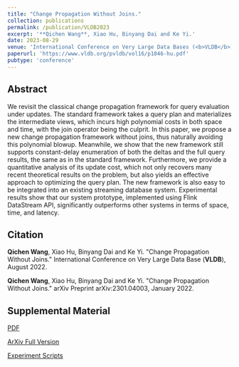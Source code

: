 ```yaml
---
title: "Change Propagation Without Joins."
collection: publications
permalink: /publication/VLDB2023
excerpt: '**Qichen Wang**, Xiao Hu, Binyang Dai and Ke Yi.'
date: 2023-08-29
venue: 'International Conference on Very Large Data Bases (<b>VLDB</b>)'
paperurl: 'https://www.vldb.org/pvldb/vol16/p1046-hu.pdf'
pubtype: 'conference'
---
```


## Abstract

We revisit the classical change propagation framework for query evaluation under updates. The standard framework takes a query plan and materializes the intermediate views, which incurs high polynomial costs in both space and time, with the join operator being the culprit. In this paper, we propose a new change propagation framework without joins, thus naturally avoiding this polynomial blowup. Meanwhile, we show that the new framework still supports constant-delay enumeration of both the deltas and the full query results, the same as in the standard framework. Furthermore, we provide a quantitative analysis of its update cost, which not only recovers many recent theoretical results on the problem, but also yields an effective approach to optimizing the query plan. The new framework is also easy to be integrated into an existing streaming database system. Experimental results show that our system prototype, implemented using Flink DataStream API, significantly outperforms other systems in terms of space, time, and latency.

## Citation

**Qichen Wang**, Xiao Hu, Binyang Dai and Ke Yi. "Change Propagation Without Joins." International Conference on Very Large Data Base (**VLDB**), August 2022. 

**Qichen Wang**, Xiao Hu, Binyang Dai and Ke Yi. "Change Propagation Without Joins." arXiv Preprint arXiv:2301.04003, January 2022. 

## Supplemental Material

[PDF](https://www.vldb.org/pvldb/vol16/p1046-hu.pdf)

[ArXiv Full Version](https://arxiv.org/abs/2301.04003)

[Experiment Scripts](https://github.com/hkustDB/CROWN)

<!-- citation: 'Your Name, You. (2010). &quot;Paper Title Number 2.&quot; <i>Journal 1</i>. 1(2).'
This paper is about the number 2. The number 3 is left for future work.

[Download paper here](http://academicpages.github.io/files/paper2.pdf)

Recommended citation: Your Name, You. (2010). "Paper Title Number 2." <i>Journal 1</i>. 1(2). -->
